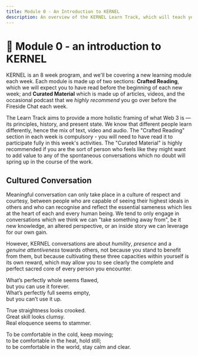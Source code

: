 ```yaml
---
title: Module 0 - An Introduction to KERNEL
description: An overview of the KERNEL Learn Track, which will teach you to think about and build a better web.
---
```


# 🌠 Module 0 - an introduction to KERNEL

KERNEL is an 8 week program, and we'll be covering a new learning module each week. Each module is made up of two sections: **Crafted Reading**, which we will expect you to have read before the beginning of each new week; and **Curated Material** which is made up of articles, videos, and the occasional podcast that we _highly recommend_ you go over before the Fireside Chat each week.

The Learn Track aims to provide a more holistic framing of what Web 3 is — its principles, history, and present state. We know that different people learn differently, hence the mix of text, video and audio. The "Crafted Reading" section in each week is compulsory - you will need to have read it to participate fully in this week's activities. The "Curated Material" is highly recommended if you are the sort of person who feels like they might want to add value to any of the spontaneous conversations which no doubt will spring up in the course of the work.

## Cultured Conversation

Meaningful conversation can only take place in a culture of respect and courtesy, between people who are capable of seeing their highest ideals in others and who can recognise and reflect the essential sameness which lies at the heart of each and every human being. We tend to only engage in conversations which we think we can "take something away from", be it new knowledge, an altered perspective, or an inside story we can leverage for our own gain.  

However, KERNEL conversations are about *humility*, *presence* and a *genuine attentiveness* towards others, not because you stand to benefit from them, but because cultivating these three capacities within yourself is its own reward, which may allow you to see clearly the complete and perfect sacred core of every person you encounter.

What’s perfectly whole seems flawed,  
but you can use it forever.  
What’s perfectly full seems empty,  
but you can’t use it up.  
  
True straightness looks crooked.  
Great skill looks clumsy.  
Real eloquence seems to stammer.  
  
To be comfortable in the cold, keep moving;  
to be comfortable in the heat, hold still;  
to be comfortable in the world, stay calm and clear.  